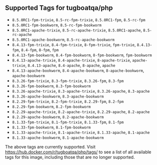 ## Supported Tags for tugboatqa/php

* `8.5.0RC1-fpm-trixie`, `8.5-rc-fpm-trixie`, `8.5.0RC1-fpm`, `8.5-rc-fpm`
* `8.5.0RC1-fpm-bookworm`, `8.5-rc-fpm-bookworm`
* `8.5.0RC1-apache-trixie`, `8.5-rc-apache-trixie`, `8.5.0RC1-apache`, `8.5-rc-apache`
* `8.5.0RC1-apache-bookworm`, `8.5-rc-apache-bookworm`
* `8.4.13-fpm-trixie`, `8.4-fpm-trixie`, `8-fpm-trixie`, `fpm-trixie`, `8.4.13-fpm`, `8.4-fpm`, `8-fpm`, `fpm`
* `8.4.13-fpm-bookworm`, `8.4-fpm-bookworm`, `8-fpm-bookworm`, `fpm-bookworm`
* `8.4.13-apache-trixie`, `8.4-apache-trixie`, `8-apache-trixie`, `apache-trixie`, `8.4.13-apache`, `8.4-apache`, `8-apache`, `apache`
* `8.4.13-apache-bookworm`, `8.4-apache-bookworm`, `8-apache-bookworm`, `apache-bookworm`
* `8.3.26-fpm-trixie`, `8.3-fpm-trixie`, `8.3.26-fpm`, `8.3-fpm`
* `8.3.26-fpm-bookworm`, `8.3-fpm-bookworm`
* `8.3.26-apache-trixie`, `8.3-apache-trixie`, `8.3.26-apache`, `8.3-apache`
* `8.3.26-apache-bookworm`, `8.3-apache-bookworm`
* `8.2.29-fpm-trixie`, `8.2-fpm-trixie`, `8.2.29-fpm`, `8.2-fpm`
* `8.2.29-fpm-bookworm`, `8.2-fpm-bookworm`
* `8.2.29-apache-trixie`, `8.2-apache-trixie`, `8.2.29-apache`, `8.2-apache`
* `8.2.29-apache-bookworm`, `8.2-apache-bookworm`
* `8.1.33-fpm-trixie`, `8.1-fpm-trixie`, `8.1.33-fpm`, `8.1-fpm`
* `8.1.33-fpm-bookworm`, `8.1-fpm-bookworm`
* `8.1.33-apache-trixie`, `8.1-apache-trixie`, `8.1.33-apache`, `8.1-apache`
* `8.1.33-apache-bookworm`, `8.1-apache-bookworm`

The above tags are currently supported. Visit https://hub.docker.com/r/tugboatqa/php/tags/ to see a list of all available tags for this image, including those that are no longer supported.
